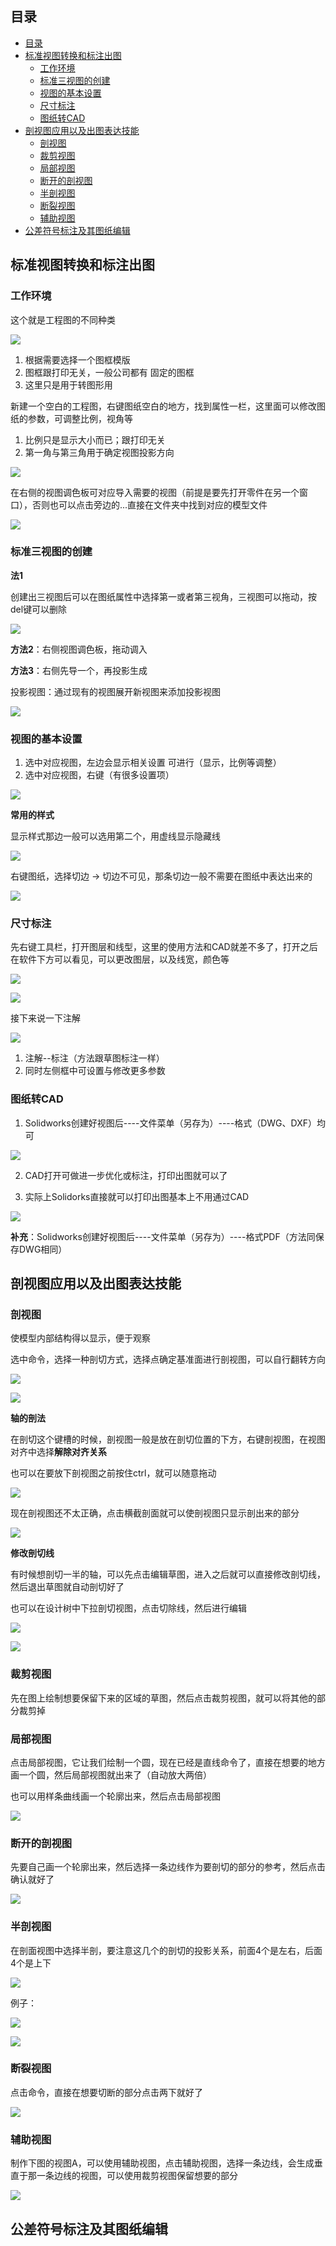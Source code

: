 ## 目录

- [目录](#目录)
- [标准视图转换和标注出图](#标准视图转换和标注出图)
  - [工作环境](#工作环境)
  - [标准三视图的创建](#标准三视图的创建)
  - [视图的基本设置](#视图的基本设置)
  - [尺寸标注](#尺寸标注)
  - [图纸转CAD](#图纸转cad)
- [剖视图应用以及出图表达技能](#剖视图应用以及出图表达技能)
  - [剖视图](#剖视图)
  - [裁剪视图](#裁剪视图)
  - [局部视图](#局部视图)
  - [断开的剖视图](#断开的剖视图)
  - [半剖视图](#半剖视图)
  - [断裂视图](#断裂视图)
  - [辅助视图](#辅助视图)
- [公差符号标注及其图纸编辑](#公差符号标注及其图纸编辑)

## 标准视图转换和标注出图

### 工作环境

这个就是工程图的不同种类

![](assets/README-2025-07-29-08-10-05.png)

1. 根据需要选择一个图框模版
2. 图框跟打印无关，一般公司都有
固定的图框
3. 这里只是用于转图形用

新建一个空白的工程图，右键图纸空白的地方，找到属性一栏，这里面可以修改图纸的参数，可调整比例，视角等

1. 比例只是显示大小而已；跟打印无关
2. 第一角与第三角用于确定视图投影方向

![](assets/README-2025-07-29-08-13-27.png)

在右侧的视图调色板可对应导入需要的视图（前提是要先打开零件在另一个窗口），否则也可以点击旁边的...直接在文件夹中找到对应的模型文件

![](assets/README-2025-07-29-08-15-37.png)

### 标准三视图的创建

**法1**

创建出三视图后可以在图纸属性中选择第一或者第三视角，三视图可以拖动，按del键可以删除

![](assets/README-2025-07-29-08-24-02.png)

**方法2**：右侧视图调色板，拖动调入

**方法3**：右侧先导一个，再投影生成

投影视图：通过现有的视图展开新视图来添加投影视图

![](assets/README-2025-07-29-08-33-20.png)


### 视图的基本设置

1. 选中对应视图，左边会显示相关设置
可进行（显示，比例等调整）
2. 选中对应视图，右键（有很多设置项）

![](assets/README-2025-07-29-08-35-37.png)

**常用的样式**

显示样式那边一般可以选用第二个，用虚线显示隐藏线

![](assets/README-2025-07-29-08-36-51.png)

右键图纸，选择切边 -> 切边不可见，那条切边一般不需要在图纸中表达出来的

![](assets/README-2025-07-29-08-38-56.png)

### 尺寸标注

先右键工具栏，打开图层和线型，这里的使用方法和CAD就差不多了，打开之后在软件下方可以看见，可以更改图层，以及线宽，颜色等

![](assets/README-2025-07-29-08-48-38.png)

![](assets/README-2025-07-29-08-49-55.png)

接下来说一下注解

![](assets/README-2025-07-29-08-55-12.png)

1. 注解--标注（方法跟草图标注一样）
2. 同时左侧框中可设置与修改更多参数

### 图纸转CAD

1. Solidworks创建好视图后----文件菜单（另存为）----格式（DWG、DXF）均可

![](assets/README-2025-07-29-08-58-59.png)

2. CAD打开可做进一步优化或标注，打印出图就可以了
   
3. 实际上Solidorks直接就可以打印出图基本上不用通过CAD

![](assets/README-2025-07-29-08-57-45.png)

**补充**：Solidworks创建好视图后----文件菜单（另存为）----格式PDF（方法同保存DWG相同）

## 剖视图应用以及出图表达技能

### 剖视图

使模型内部结构得以显示，便于观察

选中命令，选择一种剖切方式，选择点确定基准面进行剖视图，可以自行翻转方向

![](assets/README-2025-07-29-11-46-01.png)

![](assets/README-2025-07-29-10-55-25.png)

**轴的剖法**

在剖切这个键槽的时候，剖视图一般是放在剖切位置的下方，右键剖视图，在视图对齐中选择**解除对齐关系**

也可以在要放下剖视图之前按住ctrl，就可以随意拖动

![](assets/README-2025-07-29-11-57-50.png)

现在剖视图还不太正确，点击横截剖面就可以使剖视图只显示剖出来的部分

![](assets/README-2025-07-29-15-13-27.png)

**修改剖切线**

有时候想剖切一半的轴，可以先点击编辑草图，进入之后就可以直接修改剖切线，然后退出草图就自动剖切好了

也可以在设计树中下拉剖切视图，点击切除线，然后进行编辑

![](assets/README-2025-07-29-15-26-31.png)

![](assets/README-2025-07-29-15-28-35.png)

### 裁剪视图

先在图上绘制想要保留下来的区域的草图，然后点击裁剪视图，就可以将其他的部分裁剪掉

### 局部视图

点击局部视图，它让我们绘制一个圆，现在已经是直线命令了，直接在想要的地方画一个圆，然后局部视图就出来了（自动放大两倍）

也可以用样条曲线画一个轮廓出来，然后点击局部视图

![](assets/README-2025-07-29-15-33-09.png)

### 断开的剖视图

先要自己画一个轮廓出来，然后选择一条边线作为要剖切的部分的参考，然后点击确认就好了

![](assets/README-2025-07-29-15-53-09.png)

### 半剖视图

在剖面视图中选择半剖，要注意这几个的剖切的投影关系，前面4个是左右，后面4个是上下

![](assets/README-2025-07-29-16-15-09.png)

例子：

![](assets/README-2025-07-29-16-19-07.png)

![](assets/README-2025-07-29-16-19-45.png)

### 断裂视图

点击命令，直接在想要切断的部分点击两下就好了

![](assets/README-2025-07-29-16-57-27.png)

### 辅助视图

制作下图的视图A，可以使用辅助视图，点击辅助视图，选择一条边线，会生成垂直于那一条边线的视图，可以使用裁剪视图保留想要的部分

![](assets/README-2025-07-29-17-10-07.png)

## 公差符号标注及其图纸编辑
